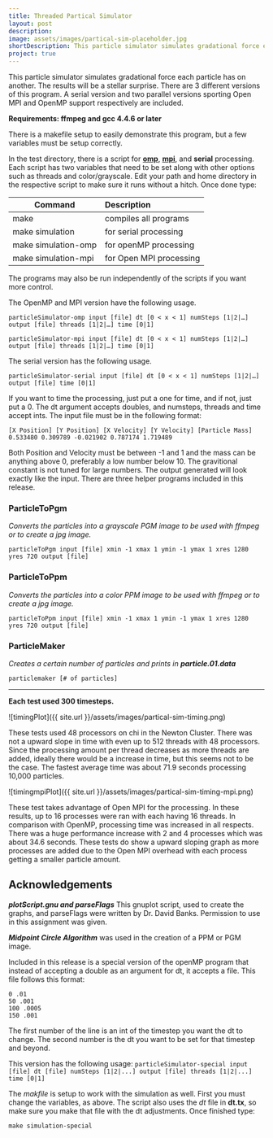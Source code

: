 ```yaml
---
title: Threaded Partical Simulator
layout: post
description:
image: assets/images/partical-sim-placeholder.jpg
shortDescription: This particle simulator simulates gradational force each particle has on another. The results will be a stellar surprise.
project: true
---
```



This particle simulator simulates gradational force each particle has on another.
The results will be a stellar surprise. There are 3 different versions of this program.
A serial version and two parallel versions sporting Open MPI and OpenMP support respectively are included.

**Requirements: ffmpeg and gcc 4.4.6 or later**

There is a makefile setup to easily demonstrate this program, but a few variables must be setup correctly.

In the test directory, there is a script for [**omp**](http://www.openmp.org/specifications/), [**mpi**](https://www.open-mpi.org/), and **serial** processing. Each script has two variables that need to be set along with other options such as threads and color/grayscale. Edit your path and home directory in the respective script to make sure it runs without a hitch. Once done type:


| Command             | Description               |
| ------------------- |:------------------------- |
| make                | compiles all programs     |
| make simulation     | for serial processing     |
| make simulation-omp | for openMP processing     |
| make simulation-mpi | for Open MPI processing   |

The programs may also be run independently of the scripts if you want more control.

The OpenMP and MPI version have the following usage.

`particleSimulator-omp input [file] dt [0 < x < 1] numSteps [1|2|…] output [file] threads [1|2|…] time [0|1]`

`particleSimulator-mpi input [file] dt [0 < x < 1] numSteps [1|2|…] output [file] threads [1|2|…] time [0|1]`

The serial version has the following usage.

`particleSimulator-serial input [file] dt [0 < x < 1] numSteps [1|2|…] output [file] time [0|1]`

If you want to time the processing, just put a one for time, and if not, just put a 0.
The dt argument accepts doubles, and numsteps, threads and time accept ints.
The input file must be in the following format:

```
[X Position] [Y Position] [X Velocity] [Y Velocity] [Particle Mass]
0.533480 0.309789 -0.021902 0.787174 1.719489
```

Both Position and Velocity must be between -1 and 1 and the mass can be anything above 0, preferably a low number below 10.
The gravitional constant is not tuned for large numbers.
The output generated will look exactly like the input.
There are three helper programs included in this release.

### ParticleToPgm
_Converts the particles into a grayscale PGM image to be used with ffmpeg or to create a jpg image._

`particleToPgm input [file] xmin -1 xmax 1 ymin -1 ymax 1 xres 1280 yres 720 output [file]`

### ParticleToPpm
_Converts the particles into a color PPM image to be used with ffmpeg or to create a jpg image._

`particleToPpm input [file] xmin -1 xmax 1 ymin -1 ymax 1 xres 1280 yres 720 output [file]`

### ParticleMaker
_Creates a certain number of particles and prints in **particle.01.data**_

`particlemaker [# of particles]`

---

**Each test used 300 timesteps.**

![timingPlot]({{ site.url }}/assets/images/partical-sim-timing.png)

These tests used 48 processors on chi in the Newton Cluster. There was not a upward slope in time with even up to 512 threads with 48 processors. Since the processing amount per thread decreases as more threads are added, ideally there would be a increase in time, but this seems not to be the case. The fastest average time was about 71.9 seconds processing 10,000 particles.

![timingmpiPlot]({{ site.url }}/assets/images/partical-sim-timing-mpi.png)

These test takes advantage of Open MPI for the processing. In these results, up to 16 processes were ran with each having 16 threads. In comparison with OpenMP, processing time was increased in all respects. There was a huge performance increase with 2 and 4 processes which was about 34.6 seconds. These tests do show a upward sloping graph as more processes are added due to the Open MPI overhead with each process getting a smaller particle amount.



## Acknowledgements

**_plotScript.gnu and parseFlags_** This gnuplot script, used to create the graphs, and parseFlags were written by Dr. David Banks. Permission to use in this assignment was given.

**_Midpoint Circle Algorithm_** was used in the creation of a PPM or PGM image.

Included in this release is a special version of the openMP program that instead of accepting a double as an argument for dt, it accepts a file. This file follows this format:

```
0 .01
50 .001
100 .0005
150 .001
```

The first number of the line is an int of the timestep you want the dt to change. The second number is the dt you want to be set for that timestep and beyond.

This version has the following usage:
`particleSimulator-special input [file] dt [file] numSteps [1|2|...] output [file] threads [1|2|...] time [0|1]`

The _makfile_ is setup to work with the simulation as well. First you must change the variables, as above. The script also uses the _dt_ file in **dt.tx**, so make sure you make that file with the dt adjustments. Once finished type:

`make simulation-special`
